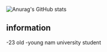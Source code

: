 ![Anurag's GitHub stats](https://github-readme-stats.vercel.app/api?username=gycks-2&show_icons=true&theme=dark)

## information
-23 old
-young nam university student

##
